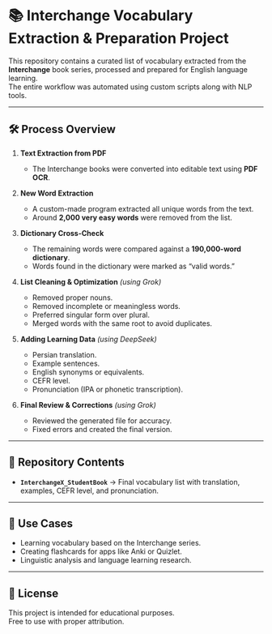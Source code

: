 # 📚 Interchange Vocabulary Extraction & Preparation Project

This repository contains a curated list of vocabulary extracted from the **Interchange** book series, processed and prepared for English language learning.  
The entire workflow was automated using custom scripts along with NLP tools.

---

## 🛠 Process Overview

1. **Text Extraction from PDF**  
   - The Interchange books were converted into editable text using **PDF OCR**.

2. **New Word Extraction**  
   - A custom-made program extracted all unique words from the text.  
   - Around **2,000 very easy words** were removed from the list.

3. **Dictionary Cross-Check**  
   - The remaining words were compared against a **190,000-word dictionary**.  
   - Words found in the dictionary were marked as “valid words.”

4. **List Cleaning & Optimization** *(using Grok)*  
   - Removed proper nouns.  
   - Removed incomplete or meaningless words.  
   - Preferred singular form over plural.  
   - Merged words with the same root to avoid duplicates.

5. **Adding Learning Data** *(using DeepSeek)*  
   - Persian translation.  
   - Example sentences.  
   - English synonyms or equivalents.  
   - CEFR level.  
   - Pronunciation (IPA or phonetic transcription).

6. **Final Review & Corrections** *(using Grok)*  
   - Reviewed the generated file for accuracy.  
   - Fixed errors and created the final version.

---

## 📂 Repository Contents

- **`InterchangeX_StudentBook`** → Final vocabulary list with translation, examples, CEFR level, and pronunciation.  


---

## 🚀 Use Cases

- Learning vocabulary based on the Interchange series.  
- Creating flashcards for apps like Anki or Quizlet.  
- Linguistic analysis and language learning research.

---

## 📜 License
This project is intended for educational purposes.  
Free to use with proper attribution.
